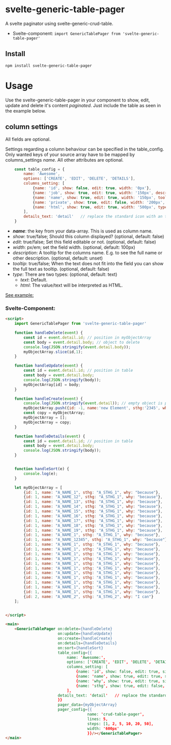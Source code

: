 # svelte-generic-table-pager

A svelte paginator using svelte-generic-crud-table.

- Svelte-component: `import GenericTablePager from 'svelte-generic-table-pager'`


## Install

```
npm install svelte-generic-table-pager
```

# Usage
Use the svelte-generic-table-pager in your component to show, edit, update and delete it's content *paginated*.
Just include the table as seen in the example below.

## column settings
All fields are optional.

Settings regarding a column behaviour can be specified in the table_config.
Only wanted keys of your source array have to be mapped by columns_settings *name*. All other attributes are optional.
```js
    const table_config = {
        name: 'Awesome',
        options: ['CREATE', 'EDIT', 'DELETE', 'DETAILS'],
        columns_setting: [
            {name: 'id', show: false, edit: true, width: '0px'},
            {name: 'job', show: true, edit: true, width: '150px', description: 'The job'},
            {name: 'name', show: true, edit: true, width: '150px', tooltip: true},
            {name: 'private', show: true, edit: false, width: '200px', description: 'your things', tooltip: true},
            {name: 'html', show: true, edit: true, width: '500px', type: 'html', description: 'You can use HTML', tooltip: true}
        ],
        details_text: 'detail'   // replace the standard icon with an text-link
    }
```
- <b>*name*</b>: the key from your data-array. This is used as column name.
- *show*: true/false; Should this column displayed? (optional, default: false)
- *edit*: true/false; Set this field editable or not. (optional, default: false)
- *width*: px/em; set the field width.  (optional, default: 100px)
- *description*: A tooltip for the columns name. E.g. to see the full name or other description.  (optional, default: unset)
- *tooltip*: true/false; When the text does not fit into the field you can show the full text as tooltip.  (optional, default: false)
- *type*: There are two types:  (optional, default: text)
    - *text*: Default.
    - *html*: The value/text will be interpreted as HTML.

[See example:](https://ivosdc.github.io/svelte-generic-crud-table/ "GeneralCrudTable Example")

###  Svelte-Component:
```html
<script>
    import GenericTablePager from 'svelte-generic-table-pager'

    function handleDelete(event) {
        const id = event.detail.id; // position in myObjectArray
        const body = event.detail.body; // object to delete
        console.log(JSON.stringify(event.detail.body));
        myObjectArray.slice(id,1);
    }

    function handleUpdate(event) {
        const id = event.detail.id; // position in table
        const body = event.detail.body;
        console.log(JSON.stringify(body));
        myObjectArray[id] = body;
    }

    function handleCreate(event) {
        console.log(JSON.stringify(event.detail)); // empty object is passed by now
        myObjectArray.push({id: -1, name:'new Element', sthg:'2345', why:'1234'})
        const copy = myObjectArray;
        myObjectArray = [];
        myObjectArray = copy;
    }

    function handleDetails(event) {
        const id = event.detail.id; // position in table
        const body = event.detail.body;
        console.log(JSON.stringify(body));
    }


    function handleSort(e) {
        console.log(e);
    }

    let myObjectArray = [
        {id: 1, name: "A_NAME_1", sthg: "A_STHG_1", why: "because"},
        {id: 1, name: "A_NAME_12", sthg: "A_STHG_1", why: "because"},
        {id: 1, name: "A_NAME_13", sthg: "A_STHG_1", why: "because"},
        {id: 1, name: "A_NAME_14", sthg: "A_STHG_1", why: "because"},
        {id: 1, name: "A_NAME_15", sthg: "A_STHG_1", why: "because"},
        {id: 1, name: "A_NAME_16", sthg: "A_STHG_1", why: "because"},
        {id: 1, name: "A_NAME_17", sthg: "A_STHG_1", why: "because"},
        {id: 1, name: "A_NAME_18", sthg: "A_STHG_1", why: "because"},
        {id: 1, name: "A_NAME_19", sthg: "A_STHG_1", why: "because"},
        {id: 1, name: "A_NAME_1", sthg: "A_STHG_1", why: "because"},
        {id: 1, name: "A_NAME_12345", sthg: "A_STHG_1", why: "because"},
        {id: 1, name: "A_NAME_1", sthg: "A_STHG_1", why: "because"},
        {id: 1, name: "A_NAME_1", sthg: "A_STHG_1", why: "because"},
        {id: 1, name: "A_NAME_1", sthg: "A_STHG_1", why: "because"},
        {id: 1, name: "A_NAME_1", sthg: "A_STHG_1", why: "because"},
        {id: 1, name: "A_NAME_1", sthg: "A_STHG_1", why: "because"},
        {id: 1, name: "A_NAME_1", sthg: "A_STHG_1", why: "because"},
        {id: 1, name: "A_NAME_1", sthg: "A_STHG_1", why: "because"},
        {id: 1, name: "A_NAME_1", sthg: "A_STHG_1", why: "because"},
        {id: 1, name: "A_NAME_1", sthg: "A_STHG_1", why: "because"},
        {id: 1, name: "A_NAME_1", sthg: "A_STHG_1", why: "because"},
        {id: 1, name: "A_NAME_1", sthg: "A_STHG_1", why: "because"},
        {id: 2, name: "A_NAME_2", sthg: "A_STHG_2", why: "I can"}
    ];


</script>

<main>
    <GenericTablePager on:delete={handleDelete}
                       on:update={handleUpdate}
                       on:create={handleCreate}
                       on:details={handleDetails}
                       on:sort={handleSort}
                       table_config={{
                           name: 'Awesome:',
                           options: ['CREATE', 'EDIT', 'DELETE', 'DETAILS'],
                           columns_setting: [
                               {name: 'id', show: false, edit: true, size: '200px'},
                               {name: 'name', show: true, edit: true, size: '200px'},
                               {name: 'why', show: true, edit: true, size: '200px'},
                               {name: 'sthg', show: true, edit: false, size: '200px'}
                           ],
                       details_text: 'detail'   // replace the standard icon with an text-link
                       }}
                       pager_data={myObjectArray}
                       pager_config={{
                                    name: 'crud-table-pager',
                                    lines: 5,
                                    steps: [1, 2, 5, 10, 20, 50],
                                    width: '600px'
                                    }}/></GenericTablePager>
</main>
```
